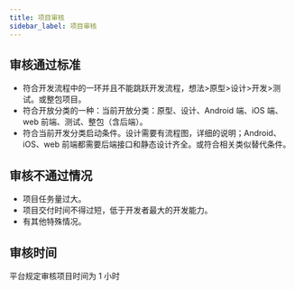 ```yaml
---
title: 项目审核
sidebar_label: 项目审核
---
```


## 审核通过标准

- 符合开发流程中的一环并且不能跳跃开发流程，想法>原型>设计>开发>测试。或整包项目。
- 符合开放分类的一种：当前开放分类：原型、设计、Android 端、iOS 端、web 前端、测试、整包（含后端）。
- 符合当前开发分类启动条件。设计需要有流程图，详细的说明；Android、iOS、web 前端都需要后端接口和静态设计齐全。或符合相关类似替代条件。

## 审核不通过情况

- 项目任务量过大。
- 项目交付时间不得过短，低于开发者最大的开发能力。
- 有其他特殊情况。

## 审核时间

平台规定审核项目时间为 1 小时
